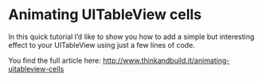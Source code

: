 Animating UITableView cells
=================
In this quick tutorial I’d like to show you how to add a simple but interesting effect to your UITableView using just a few lines of code.

You find the full article here: 
http://www.thinkandbuild.it/animating-uitableview-cells
